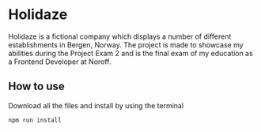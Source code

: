 # Holidaze 
Holidaze is a fictional company which displays a number of different establishments in Bergen, Norway. The project is made to showcase my abilities during the Project Exam 2 and is the final exam of my education as a Frontend Developer at Noroff.

## How to use
Download all the files and install by using the terminal
```bash
npm run install
``` 